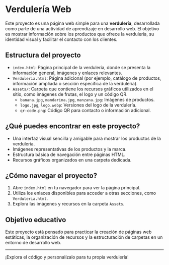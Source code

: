 # Verdulería Web

Este proyecto es una página web simple para una **verdulería**, desarrollada como parte de una actividad de aprendizaje en desarrollo web. El objetivo es mostrar información sobre los productos que ofrece la verdulería, su identidad visual y facilitar el contacto con los clientes.

## Estructura del proyecto

- `index.html`: Página principal de la verdulería, donde se presenta la información general, imágenes y enlaces relevantes.
- `Verduleria.html`: Página adicional (por ejemplo, catálogo de productos, información ampliada o sección específica de la verdulería).
- `Assets/`: Carpeta que contiene los recursos gráficos utilizados en el sitio, como imágenes de frutas, el logo y un código QR.
	- `banana.jpg`, `mandarina.jpg`, `manzana.jpg`: Imágenes de productos.
	- `logo.jpg`, `logo.webp`: Versiones del logo de la verdulería.
	- `qr-code.png`: Código QR para contacto o información adicional.

## ¿Qué puedes encontrar en este proyecto?

- Una interfaz visual sencilla y amigable para mostrar los productos de la verdulería.
- Imágenes representativas de los productos y la marca.
- Estructura básica de navegación entre páginas HTML.
- Recursos gráficos organizados en una carpeta dedicada.

## ¿Cómo navegar el proyecto?

1. Abre `index.html` en tu navegador para ver la página principal.
2. Utiliza los enlaces disponibles para acceder a otras secciones, como `Verduleria.html`.
3. Explora las imágenes y recursos en la carpeta `Assets`.

## Objetivo educativo

Este proyecto está pensado para practicar la creación de páginas web estáticas, la organización de recursos y la estructuración de carpetas en un entorno de desarrollo web.

---
¡Explora el código y personalízalo para tu propia verdulería!
